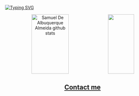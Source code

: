 [![Typing SVG](https://readme-typing-svg.herokuapp.com/?color=3BDAF7&size=35&center=true&vCenter=true&width=1000&lines=Hello,+my+name+is+Samuel+:%29;Be+Welcome!;SamuTechMan+%E2%9C%94%EF%B8%8F)](https://git.io/typing-svg)

<div align="center">  
  <img width="49%" height="195px" src="https://github-readme-stats.vercel.app/api?username=SamuTechMan&show_icons=true&count_private=true&hide_border=true&title_color=8affa4&icon_color=01C231&text_color=f6f5f4&bg_color=0d1117" alt="Samuel De Albuquerque Almeida github stats" /> 
  <img width="41%" height="195px" src="https://github-readme-stats.vercel.app/api/top-langs/?username=SamuTechMan&layout=compact&hide_border=true&title_color=ffffff&text_color=f6f5f4&bg_color=0d1117" />




## [Contact me](https://br.linkedin.com/in/samuel-de-albuquerque-almeida-3792a0256)



